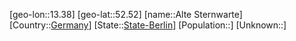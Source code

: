 ﻿---
location: [52.52,13.38]
type: City
tags:
- geo/City


SpocWebEntityId: 28767
isDeleted: false
confidential: public

---
[geo-lon::13.38]
[geo-lat::52.52]
[name::Alte Sternwarte]
[Country::[Germany](geo/Continent/Europe/Germany.md)]
[State::[State-Berlin](geo/Continent/Europe/Germany/State-Berlin.md)]
[Population::]
[Unknown::]

